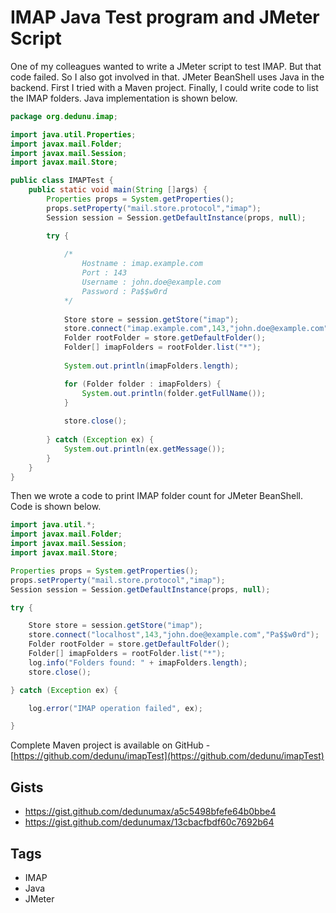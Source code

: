 # IMAP Java Test program and JMeter Script

One of my colleagues wanted to write a JMeter script to test IMAP. But that code failed. So I also got involved in that. JMeter BeanShell uses Java in the backend. First I tried with a Maven project. Finally, I could write code to list the IMAP folders. Java implementation is shown below.

```java
package org.dedunu.imap;

import java.util.Properties;
import javax.mail.Folder;
import javax.mail.Session;
import javax.mail.Store;

public class IMAPTest {
    public static void main(String []args) {
        Properties props = System.getProperties();
        props.setProperty("mail.store.protocol","imap");
        Session session = Session.getDefaultInstance(props, null);

        try {
          
            /*
            	Hostname : imap.example.com
            	Port : 143
            	Username : john.doe@example.com
            	Password : Pa$$w0rd
            */
	          
            Store store = session.getStore("imap");
            store.connect("imap.example.com",143,"john.doe@example.com","Pa$$w0rd");
            Folder rootFolder = store.getDefaultFolder();
            Folder[] imapFolders = rootFolder.list("*");
            
            System.out.println(imapFolders.length);

            for (Folder folder : imapFolders) {
                System.out.println(folder.getFullName());
            }
            
            store.close();
            
        } catch (Exception ex) {
            System.out.println(ex.getMessage());
        }
    }
}
```

Then we wrote a code to print IMAP folder count for JMeter BeanShell. Code is shown below.

```java
import java.util.*;
import javax.mail.Folder;
import javax.mail.Session;
import javax.mail.Store;

Properties props = System.getProperties();
props.setProperty("mail.store.protocol","imap");
Session session = Session.getDefaultInstance(props, null);

try {

	Store store = session.getStore("imap");
	store.connect("localhost",143,"john.doe@example.com","Pa$$w0rd");
	Folder rootFolder = store.getDefaultFolder();
	Folder[] imapFolders = rootFolder.list("*");
	log.info("Folders found: " + imapFolders.length);
	store.close();

} catch (Exception ex) {

	log.error("IMAP operation failed", ex);

}
```

Complete Maven project is available on GitHub - [https://github.com/dedunu/imapTest](https://github.com/dedunu/imapTest)

## Gists

- <https://gist.github.com/dedunumax/a5c5498bfefe64b0bbe4>
- <https://gist.github.com/dedunumax/13cbacfbdf60c7692b64>

## Tags

- IMAP
- Java
- JMeter
